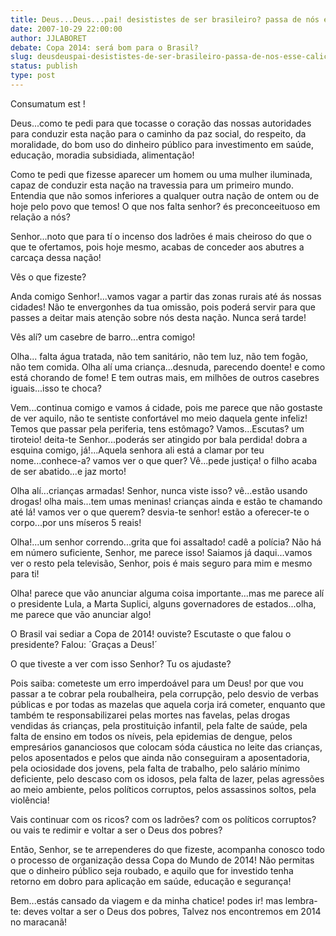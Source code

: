 ```yaml
---
title: Deus...Deus...pai! desististes de ser brasileiro? passa de nós esse cálice!
date: 2007-10-29 22:00:00
author: JJLABORET
debate: Copa 2014: será bom para o Brasil?
slug: deusdeuspai-desististes-de-ser-brasileiro-passa-de-nos-esse-calice
status: publish 
type: post
---
```


Consumatum est !  

Deus...como te pedi para que tocasse o coração das nossas autoridades para conduzir esta nação para o caminho da paz social, do respeito, da moralidade, do bom uso do dinheiro público para investimento em saúde, educação, moradia subsidiada, alimentação!  

Como te pedi que fizesse aparecer um homem ou uma mulher iluminada, capaz de conduzir esta nação na travessia para um primeiro mundo. Entendia que não somos inferiores a qualquer outra nação de ontem ou de hoje pelo povo que temos! O que nos falta senhor? és preconceeituoso em relação a nós?  

Senhor...noto que para tí o incenso dos ladrões é mais cheiroso do que o que te ofertamos, pois hoje mesmo, acabas de conceder aos abutres a carcaça dessa nação!  

Vês o que fizeste?  

Anda comigo Senhor!...vamos vagar a partir das zonas rurais até ás nossas cidades! Não te envergonhes da tua omissão, pois poderá servir para que passes a deitar mais atenção sobre nós desta nação. Nunca será tarde!  

Vês alí? um casebre de barro...entra comigo!  

Olha... falta água tratada, não tem sanitário, não tem luz, não tem fogão, não tem comida. Olha alí uma criança...desnuda, parecendo doente! e como está chorando de fome! E tem outras mais, em milhões de outros casebres iguais...isso te choca?  

Vem...continua comigo e vamos á cidade, pois me parece que não gostaste de ver aquilo, não te sentiste confortável mo meio daquela gente infeliz! Temos que passar pela periferia, tens estômago? Vamos...Escutas? um tiroteio! deita-te Senhor...poderás ser atingido por bala perdida! dobra a esquina comigo, já!...Aquela senhora ali está a clamar por teu nome...conhece-a? vamos ver o que quer? Vê...pede justiça! o filho acaba de ser abatido...e jaz morto!  

Olha alí...crianças armadas! Senhor, nunca viste isso? vê...estão usando drogas! olha mais...tem umas meninas! crianças ainda e estão te chamando até lá! vamos ver o que querem? desvia-te senhor! estão a oferecer-te o corpo...por uns míseros 5 reais!  

Olha!...um senhor correndo...grita que foi assaltado! cadê a polícia? Não há em número suficiente, Senhor, me parece isso! Saiamos já daqui...vamos ver o resto pela televisão, Senhor, pois é mais seguro para mim e mesmo para ti!  

Olha! parece que vão anunciar alguma coisa importante...mas me parece alí o presidente Lula, a Marta Suplici, alguns governadores de estados...olha, me parece que vão anunciar algo!  

O Brasil vai sediar a Copa de 2014! ouviste? Escutaste o que falou o presidente? Falou: ´Graças a Deus!´  

O que tiveste a ver com isso Senhor? Tu os ajudaste?  

Pois saiba: cometeste um erro imperdoável para um Deus! por que vou passar a te cobrar pela roubalheira, pela corrupção, pelo desvio de verbas públicas e por todas as mazelas que aquela corja irá cometer, enquanto que também te responsabilizarei pelas mortes nas favelas, pelas drogas vendidas ás crianças, pela prostituição infantil, pela falte de saúde, pela falta de ensino em todos os níveis, pela epidemias de dengue, pelos empresários gananciosos que colocam sóda cáustica no leite das crianças, pelos aposentados e pelos que ainda não conseguiram a aposentadoria, pela ociosidade dos jovens, pela falta de trabalho, pelo salário mínimo deficiente, pelo descaso com os idosos, pela falta de lazer, pelas agressões ao meio ambiente, pelos políticos corruptos, pelos assassinos soltos, pela violência!  

Vais continuar com os ricos? com os ladrões? com os políticos corruptos? ou vais te redimir e voltar a ser o Deus dos pobres?  

Então, Senhor, se te arrependeres do que fizeste, acompanha conosco todo o processo de organização dessa Copa do Mundo de 2014! Não permitas que o dinheiro público seja roubado, e aquilo que for investido tenha retorno em dobro para aplicação em saúde, educação e segurança!  

Bem...estás cansado da viagem e da minha chatice! podes ir! mas lembra-te: deves voltar a ser o Deus dos pobres, Talvez nos encontremos em 2014 no maracanã!

